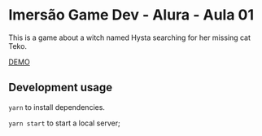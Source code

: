 # Imersão Game Dev - Alura - Aula 01

This is a game about a witch named Hysta searching for her missing cat Teko.

[DEMO](#!)

## Development usage

`yarn` to install dependencies.

`yarn start` to start a local server;

